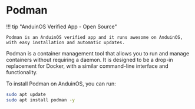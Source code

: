 # Podman

!!! tip "AnduinOS Verified App - Open Source"

    Podman is an AnduinOS verified app and it runs awesome on AnduinOS, with easy installation and automatic updates.

Podman is a container management tool that allows you to run and manage containers without requiring a daemon. It is designed to be a drop-in replacement for Docker, with a similar command-line interface and functionality.

To install Podman on AnduinOS, you can run:

```bash
sudo apt update
sudo apt install podman -y
```
